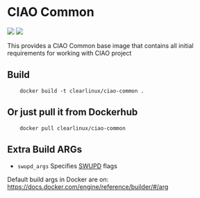 CIAO Common
==============
[![](https://images.microbadger.com/badges/image/clearlinux/ciao-common.svg)](http://microbadger.com/images/clearlinux/ciao-common "Get your own image badge on microbadger.com")
[![](https://images.microbadger.com/badges/version/clearlinux/ciao-common.svg)](http://microbadger.com/images/clearlinux/common "Get your own version badge on microbadger.com")

This provides a CIAO Common base image that contains all initial requirements for working with CIAO project

Build
-----
```
    docker build -t clearlinux/ciao-common .
```

Or just pull it from Dockerhub
------------------------------
```
    docker pull clearlinux/ciao-common
```

Extra Build ARGs
----------------
- ``swupd_args`` Specifies [SWUPD](https://clearlinux.org/documentation/swupdate_how_to_run_the_updater.html) flags

Default build args in Docker are on: https://docs.docker.com/engine/reference/builder/#/arg
